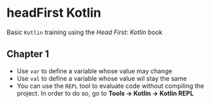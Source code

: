 # headFirst Kotlin
Basic `Kotlin` training using the *Head First: Kotlin* book

## Chapter 1
- Use `var` to define a variable whose value may change
- Use `val` to define a variable whose value wil stay the same
- You can use the `REPL` tool to evaluate code without compiling the project. In order to do so, go to **Tools -> Kotlin -> Kotlin REPL**


